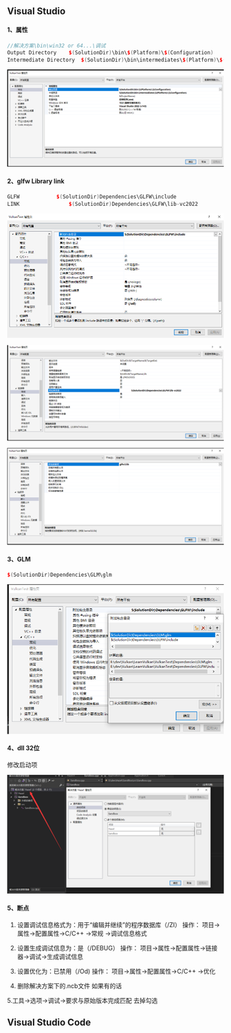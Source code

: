 ## Visual Studio

#### 1、属性

```CPP
//解决方案\bin\win32 or 64...\调试
Output Directory	$(SolutionDir)\bin\$(Platform)\$(Configuration)
Intermediate Directory	$(SolutionDir)\bin\intermediates\$(Platform)\$(Configuration)
```

![image-20230715124844116](./assets/image-20230715124844116.png)

#### 2、glfw Library link

```C++
GLFW			$(SolutionDir)Dependencies\GLFW\include
LINK    			$(SolutionDir)Dependencies\GLFW\lib-vc2022
```

![image-20230715224203232](./assets/image-20230715224203232.png)

![image-20230715130107019](./assets/image-20230715130107019.png)

![image-20230715130208971](./assets/image-20230715130208971.png)

#### 3、GLM

```C++
$(SolutionDir)Dependencies\GLM\glm
```

![image-20230715225130652](./assets/image-20230715225130652.png)

#### 4、dll 32位

修改启动项

![image-20230728094820184](./assets/image-20230728094820184.png)

#### 5、断点

1. 设置调试信息格式为：用于“编辑并继续”的程序数据库（/ZI）
操作：
项目->属性->配置属性->C/C++ ->常规 ->调试信息格式

2. 设置生成调试信息为：是（/DEBUG）
操作：
项目->属性->配置属性->链接器->调试->生成调试信息

3. 设置优化为：已禁用（/Od)
操作：
项目->属性->配置属性->C/C++ ->优化

4. 删除解决方案下的.ncb文件
如果有的话

5.工具->选项->调试->要求与原始版本完成匹配 去掉勾选



## Visual Studio Code